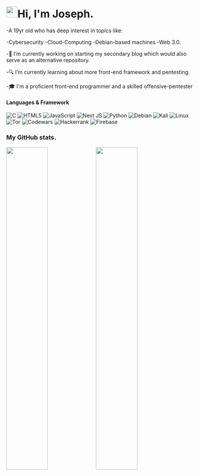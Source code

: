 # <img src="https://raw.githubusercontent.com/MartinHeinz/MartinHeinz/master/wave.gif" width="30px">Hi, I'm Joseph.

-A 19yr  old who has deep interest in topics like: 

-Cybersecurity 
-Cloud-Computing 
-Debian-based machines 
-Web 3.0.

-🔭 I’m currently working on starting my secondary blog which would also serve as an alternative repository.

-🔍 I’m currently learning about more front-end framework and pentesting.

-🎓 I'm a proficient front-end programmer and a skilled offensive-pentester

#### Languages & Framework

![C](https://img.shields.io/badge/c-%2300599C.svg?style=for-the-badge&logo=c&logoColor=white)
![HTML5](https://img.shields.io/badge/html5-%23E34F26.svg?style=for-the-badge&logo=html5&logoColor=white)
![JavaScript](https://img.shields.io/badge/javascript-%23323330.svg?style=for-the-badge&logo=javascript&logoColor=%23F7DF1E)
![Next JS](https://img.shields.io/badge/Next-black?style=for-the-badge&logo=next.js&logoColor=white)
![Python](https://img.shields.io/badge/python-3670A0?style=for-the-badge&logo=python&logoColor=ffdd54)
![Debian](https://img.shields.io/badge/Debian-D70A53?style=for-the-badge&logo=debian&logoColor=white)
![Kali](https://img.shields.io/badge/Kali-268BEE?style=for-the-badge&logo=kalilinux&logoColor=white)
![Linux](https://img.shields.io/badge/Linux-FCC624?style=for-the-badge&logo=linux&logoColor=black)
![Tor](https://img.shields.io/badge/Tor-7D4698?style=for-the-badge&logo=Tor-Browser&logoColor=white)
![Codewars](https://img.shields.io/badge/Codewars-B1361E?style=for-the-badge&logo=codewars&logoColor=grey)
![Hackerrank](https://img.shields.io/badge/-Hackerrank-2EC866?style=for-the-badge&logo=HackerRank&logoColor=white)
![Firebase](https://img.shields.io/badge/firebase-%23039BE5.svg?style=for-the-badge&logo=firebase)



### My GitHub stats.
<img align="left"  width="47%" src="https://github-readme-stats.vercel.app/api?username=callmekoshy&show_icons=true&theme=transparent">
<img align="left" width="47%" src="https://github-readme-stats.vercel.app/api/top-langs/?username=callmekoshy">


